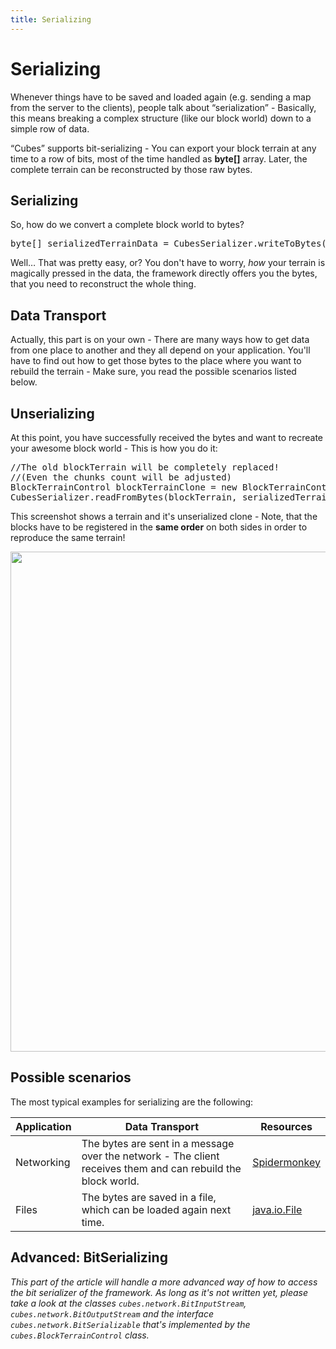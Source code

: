 ```yaml
---
title: Serializing
---
```

<h1 class="sectionedit1" id="serializing">Serializing</h1>
<div class="level1">

<p>
Whenever things have to be saved and loaded again (e.g. sending a map from the server to the clients), people talk about “serialization” - Basically, this means breaking a complex structure (like our block world) down to a simple row of data.
</p>

<p>
“Cubes” supports bit-serializing - You can export your block terrain at any time to a row of bits, most of the time handled as <strong>byte[]</strong> array. Later, the complete terrain can be reconstructed by those raw bytes.
</p>

</div>
<!-- EDIT1 SECTION "Serializing" [1-487] -->
<h2 class="sectionedit2" id="serializing1">Serializing</h2>
<div class="level2">

<p>
So, how do we convert a complete block world to bytes?
</p>
<pre class="code java"><span class="kw4">byte</span><span class="br0">[</span><span class="br0">]</span> serializedTerrainData <span class="sy0">=</span> CubesSerializer.<span class="me1">writeToBytes</span><span class="br0">(</span>blockTerrain<span class="br0">)</span><span class="sy0">;</span></pre>

<p>
Well… That was pretty easy, or? You don't have to worry, <em>how</em> your terrain is magically pressed in the data, the framework directly offers you the bytes, that you need to reconstruct the whole thing.
</p>

</div>
<!-- EDIT2 SECTION "Serializing" [488-866] -->
<h2 class="sectionedit3" id="data_transport">Data Transport</h2>
<div class="level2">

<p>
Actually, this part is on your own - There are many ways how to get data from one place to another and they all depend on your application. You'll have to find out how to get those bytes to the place where you want to rebuild the terrain - Make sure, you read the possible scenarios listed below. 
</p>

</div>
<!-- EDIT3 SECTION "Data Transport" [867-1193] -->
<h2 class="sectionedit4" id="unserializing">Unserializing</h2>
<div class="level2">

<p>
At this point, you have successfully received the bytes and want to recreate your awesome block world - This is how you do it:
</p>
<pre class="code java"><span class="co1">//The old blockTerrain will be completely replaced!</span>
<span class="co1">//(Even the chunks count will be adjusted)</span>
BlockTerrainControl blockTerrainClone <span class="sy0">=</span> <span class="kw1">new</span> BlockTerrainControl<span class="br0">(</span><span class="kw1">new</span> Vector3Int<span class="br0">(</span><span class="br0">)</span><span class="br0">)</span><span class="sy0">;</span>
CubesSerializer.<span class="me1">readFromBytes</span><span class="br0">(</span>blockTerrain, serializedTerrainData<span class="br0">)</span><span class="sy0">;</span></pre>

<p>
This screenshot shows a terrain and it's unserialized clone - Note, that the blocks have to be registered in the <strong>same order</strong> on both sides in order to reproduce the same terrain!
</p>

<p>
<a href="/resources/fetch.php" class="media" title="http://destroflyer.mania-community.de/other/imagehost/cubes/test_serialize.png"><img src="/resources/fetch.php" class="media" alt="" width="800" /></a>
</p>

</div>
<!-- EDIT4 SECTION "Unserializing" [1194-1892] -->
<h2 class="sectionedit5" id="possible_scenarios">Possible scenarios</h2>
<div class="level2">

<p>
The most typical examples for serializing are the following:
</p>
<div class="table sectionedit6"><table class="inline">
	<thead>
	<tr class="row0">
		<th class="col0"> Application </th><th class="col1"> Data Transport </th><th class="col2 leftalign"> Resources  </th>
	</tr>
	</thead>
	<tr class="row1">
		<td class="col0"> Networking </td><td class="col1"> The bytes are sent in a message over the network - The client receives them and can rebuild the block world. </td><td class="col2"> <a href="/jme3/advanced/networking.html" class="wikilink1" title="jme3:advanced:networking">Spidermonkey</a> </td>
	</tr>
	<tr class="row2">
		<td class="col0"> Files </td><td class="col1"> The bytes are saved in a file, which can be loaded again next time. </td><td class="col2"> <a href="http://docs.oracle.com/javase/1.4.2/docs/api/java/io/File.html" class="urlextern" title="http://docs.oracle.com/javase/1.4.2/docs/api/java/io/File.html" rel="nofollow">java.io.File</a> </td>
	</tr>
</table></div>
<!-- EDIT6 TABLE [1985-2362] -->
</div>
<!-- EDIT5 SECTION "Possible scenarios" [1893-2364] -->
<h2 class="sectionedit7" id="advancedbitserializing">Advanced: BitSerializing</h2>
<div class="level2">

<p>
<em>This part of the article will handle a more advanced way of how to access the bit serializer of the framework. As long as it's not written yet, please take a look at the classes <code>cubes.network.BitInputStream</code>, <code>cubes.network.BitOutputStream</code> and the interface <code>cubes.network.BitSerializable</code> that's implemented by the <code>cubes.BlockTerrainControl</code> class.</em>
</p>

</div>
<!-- EDIT7 SECTION "Advanced: BitSerializing" [2365-] -->
